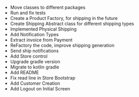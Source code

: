 - Move classes to different packages
- Run and fix tests
- Create a Product Factory, for shipping in the future
- Create Shipping Abstract class for different shipping types
- Implemented Physical Shipping
- Add Notification Types  
- Extract invoice from Payment  
- ReFactory the code, improve shipping generation 
- Send ship notifications
- Add Store control
- Upgrade gradle version
- Migrate to kotlin gradle
- Add README
- Fix read line in Store Bootstrap
- Add Customer Creation
- Add Logout on Initial Screen
